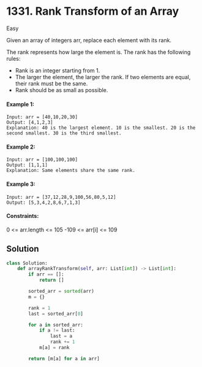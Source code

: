 # 1331. Rank Transform of an Array

Easy

Given an array of integers arr, replace each element with its rank.

The rank represents how large the element is. The rank has the following rules:

- Rank is an integer starting from 1.
- The larger the element, the larger the rank. If two elements are equal, their
  rank must be the same.
- Rank should be as small as possible.

#### Example 1:

```
Input: arr = [40,10,20,30]
Output: [4,1,2,3]
Explanation: 40 is the largest element. 10 is the smallest. 20 is the second smallest. 30 is the third smallest.
```

#### Example 2:

```
Input: arr = [100,100,100]
Output: [1,1,1]
Explanation: Same elements share the same rank.
```

#### Example 3:

```
Input: arr = [37,12,28,9,100,56,80,5,12]
Output: [5,3,4,2,8,6,7,1,3]
```

#### Constraints:

0 <= arr.length <= 105 -109 <= arr[i] <= 109

## Solution

```python
class Solution:
    def arrayRankTransform(self, arr: List[int]) -> List[int]:
        if arr == []:
            return []

        sorted_arr = sorted(arr)
        m = {}

        rank = 1
        last = sorted_arr[0]

        for a in sorted_arr:
            if a != last:
                last = a
                rank += 1
            m[a] = rank

        return [m[a] for a in arr]
```
